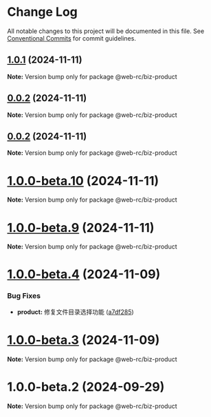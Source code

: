 # Change Log

All notable changes to this project will be documented in this file.
See [Conventional Commits](https://conventionalcommits.org) for commit guidelines.

## [1.0.1](https://github.com/weidyg/web-rc/compare/@web-rc/biz-product@0.0.2...@web-rc/biz-product@1.0.1) (2024-11-11)

**Note:** Version bump only for package @web-rc/biz-product

## [0.0.2](https://github.com/weidyg/web-rc/compare/@web-rc/biz-product@0.0.2...@web-rc/biz-product@0.0.2) (2024-11-11)

**Note:** Version bump only for package @web-rc/biz-product

## [0.0.2](https://github.com/weidyg/web-rc/compare/@web-rc/biz-product@1.0.0-beta.10...@web-rc/biz-product@0.0.2) (2024-11-11)

**Note:** Version bump only for package @web-rc/biz-product

# [1.0.0-beta.10](https://github.com/weidyg/web-rc/compare/@web-rc/biz-product@1.0.0-beta.9...@web-rc/biz-product@1.0.0-beta.10) (2024-11-11)

**Note:** Version bump only for package @web-rc/biz-product

# [1.0.0-beta.9](https://github.com/weidyg/web-rc/compare/@web-rc/biz-product@1.0.0-beta.4...@web-rc/biz-product@1.0.0-beta.9) (2024-11-11)

**Note:** Version bump only for package @web-rc/biz-product

# [1.0.0-beta.4](https://github.com/weidyg/web-rc/compare/@web-rc/biz-product@1.0.0-beta.3...@web-rc/biz-product@1.0.0-beta.4) (2024-11-09)

### Bug Fixes

- **product:** 修复文件目录选择功能 ([a7df285](https://github.com/weidyg/web-rc/commit/a7df28535a3647862bcc60ea1c5fdc82a8ab776b))

# [1.0.0-beta.3](https://github.com/weidyg/web-rc/compare/@web-rc/biz-product@1.0.0-beta.2...@web-rc/biz-product@1.0.0-beta.3) (2024-11-09)

**Note:** Version bump only for package @web-rc/biz-product

# 1.0.0-beta.2 (2024-09-29)

**Note:** Version bump only for package @web-rc/biz-product
